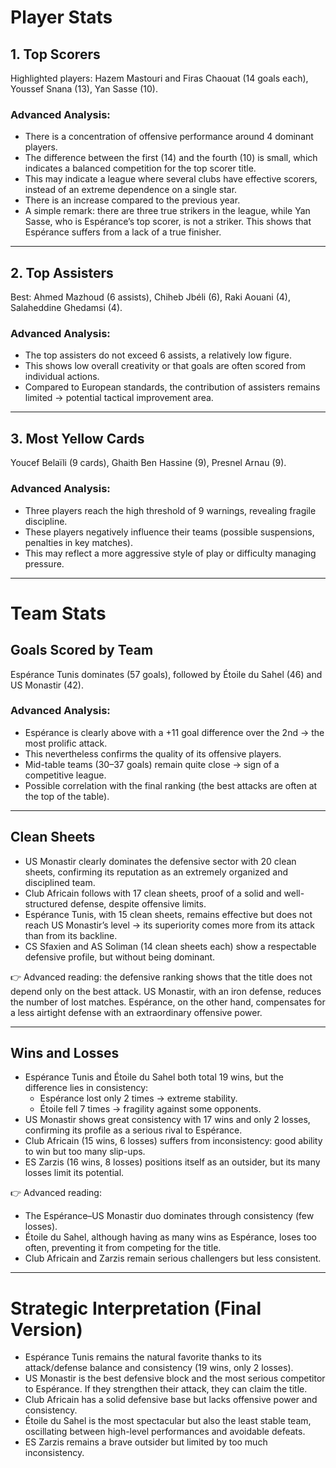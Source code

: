 # Player Stats

## 1. Top Scorers

Highlighted players: Hazem Mastouri and Firas Chaouat (14 goals each), Youssef Snana (13), Yan Sasse (10).

### Advanced Analysis:

- There is a concentration of offensive performance around 4 dominant players.  
- The difference between the first (14) and the fourth (10) is small, which indicates a balanced competition for the top scorer title.  
- This may indicate a league where several clubs have effective scorers, instead of an extreme dependence on a single star.  
- There is an increase compared to the previous year.  
- A simple remark: there are three true strikers in the league, while Yan Sasse, who is Espérance’s top scorer, is not a striker. This shows that Espérance suffers from a lack of a true finisher.  

---

## 2. Top Assisters

Best: Ahmed Mazhoud (6 assists), Chiheb Jbéli (6), Raki Aouani (4), Salaheddine Ghedamsi (4).

### Advanced Analysis:

- The top assisters do not exceed 6 assists, a relatively low figure.  
- This shows low overall creativity or that goals are often scored from individual actions.  
- Compared to European standards, the contribution of assisters remains limited → potential tactical improvement area.  

---

## 3. Most Yellow Cards

Youcef Belaïli (9 cards), Ghaith Ben Hassine (9), Presnel Arnau (9).

### Advanced Analysis:

- Three players reach the high threshold of 9 warnings, revealing fragile discipline.  
- These players negatively influence their teams (possible suspensions, penalties in key matches).  
- This may reflect a more aggressive style of play or difficulty managing pressure.  

---

# Team Stats

## Goals Scored by Team

Espérance Tunis dominates (57 goals), followed by Étoile du Sahel (46) and US Monastir (42).

### Advanced Analysis:

- Espérance is clearly above with a +11 goal difference over the 2nd → the most prolific attack.  
- This nevertheless confirms the quality of its offensive players.  
- Mid-table teams (30–37 goals) remain quite close → sign of a competitive league.  
- Possible correlation with the final ranking (the best attacks are often at the top of the table).  

---

## Clean Sheets

- US Monastir clearly dominates the defensive sector with 20 clean sheets, confirming its reputation as an extremely organized and disciplined team.  
- Club Africain follows with 17 clean sheets, proof of a solid and well-structured defense, despite offensive limits.  
- Espérance Tunis, with 15 clean sheets, remains effective but does not reach US Monastir’s level → its superiority comes more from its attack than from its backline.  
- CS Sfaxien and AS Soliman (14 clean sheets each) show a respectable defensive profile, but without being dominant.  

👉 Advanced reading: the defensive ranking shows that the title does not depend only on the best attack. US Monastir, with an iron defense, reduces the number of lost matches. Espérance, on the other hand, compensates for a less airtight defense with an extraordinary offensive power.  

---

## Wins and Losses

- Espérance Tunis and Étoile du Sahel both total 19 wins, but the difference lies in consistency:  
  - Espérance lost only 2 times → extreme stability.  
  - Étoile fell 7 times → fragility against some opponents.  
- US Monastir shows great consistency with 17 wins and only 2 losses, confirming its profile as a serious rival to Espérance.  
- Club Africain (15 wins, 6 losses) suffers from inconsistency: good ability to win but too many slip-ups.  
- ES Zarzis (16 wins, 8 losses) positions itself as an outsider, but its many losses limit its potential.  

👉 Advanced reading:  
- The Espérance–US Monastir duo dominates through consistency (few losses).  
- Étoile du Sahel, although having as many wins as Espérance, loses too often, preventing it from competing for the title.  
- Club Africain and Zarzis remain serious challengers but less consistent.  

---

# Strategic Interpretation (Final Version)

- Espérance Tunis remains the natural favorite thanks to its attack/defense balance and consistency (19 wins, only 2 losses).  
- US Monastir is the best defensive block and the most serious competitor to Espérance. If they strengthen their attack, they can claim the title.  
- Club Africain has a solid defensive base but lacks offensive power and consistency.  
- Étoile du Sahel is the most spectacular but also the least stable team, oscillating between high-level performances and avoidable defeats.  
- ES Zarzis remains a brave outsider but limited by too much inconsistency.  
